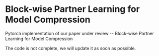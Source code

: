 # Block-wise Partner Learning for Model Compression
Pytorch implementation of our paper under review -- Block-wise Partner Learning for Model Compression

The code is not complete, we will update it as soon as possible.
